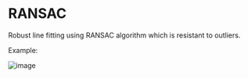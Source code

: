 # RANSAC

Robust line fitting using RANSAC algorithm which is resistant to outliers.

Example:

![image](https://user-images.githubusercontent.com/41363258/112727377-e8ad4500-8f2a-11eb-8622-eb8f923455f5.png)

